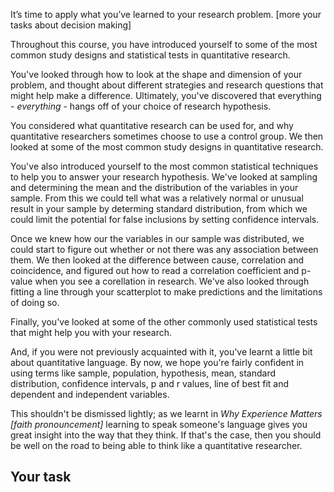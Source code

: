 It’s time to apply what you’ve learned to your research problem.  [more your tasks about decision making]

Throughout this course, you have introduced yourself to some of the most common study designs and statistical tests in quantitative research.

You've looked through how to look at the shape and dimension of your problem, and thought about different strategies and research questions that might help make a difference.  Ultimately, you've discovered that everything - _everything_ - hangs off of your choice of research hypothesis.

You considered what quantitative research can be used for, and why quantitative researchers sometimes choose to use a control group.  We then looked at some of the most common study designs in quantitative research.

You've also introduced yourself to the most common statistical techniques to help you to answer your research hypothesis.  We've looked at sampling and determining the mean and the distribution of the variables in your sample.  From this we could tell what was a relatively normal or unusual result in your sample by determing standard distribution, from which we could limit the potential for false inclusions by setting confidence intervals.

Once we knew how our the variables in our sample was distributed, we could start to figure out whether or not there was any association between them.  We then looked at the difference between cause, correlation and coincidence, and figured out how to read a correlation coefficient and p-value when you see a corellation in research.  We've also looked through fitting a line through your scatterplot to make predictions and the limitations of doing so.  

Finally, you've looked at some of the other commonly used statistical tests that might help you with your research.

And, if you were not previously acquainted with it, you've learnt a little bit about quantitative language.  By now, we hope you're fairly confident in using terms like sample, population, hypothesis, mean, standard distribution, confidence intervals, p and r values, line of best fit and dependent and independent variables.  

This shouldn't be dismissed lightly; as we learnt in _Why Experience Matters [faith pronouncement]_ learning to speak someone's language gives you great insight into the way that they think.  If that's the case, then you should be well on the road to being able to think like a quantitative researcher.

## Your task
